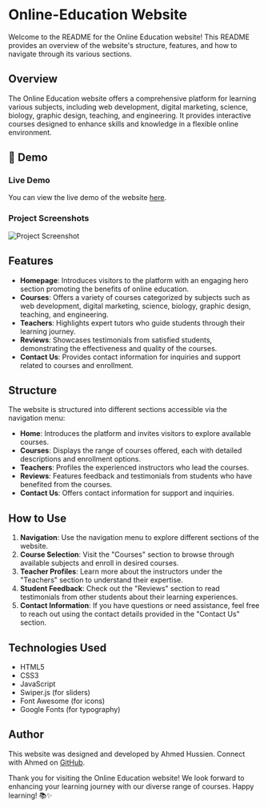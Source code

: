 # Online-Education Website

Welcome to the README for the Online Education website! This README provides an overview of the website's structure, features, and how to navigate through its various sections.

## Overview

The Online Education website offers a comprehensive platform for learning various subjects, including web development, digital marketing, science, biology, graphic design, teaching, and engineering. It provides interactive courses designed to enhance skills and knowledge in a flexible online environment.

## 🚀 Demo

### Live Demo
You can view the live demo of the website [here](https://eng-ahmed-hussien.github.io/Online-Education/).

### Project Screenshots
![Project Screenshot](https://eng-ahmed-hussien.github.io/Online-Education/assets/images/readme-img.jpeg)

## Features

- **Homepage**: Introduces visitors to the platform with an engaging hero section promoting the benefits of online education.
- **Courses**: Offers a variety of courses categorized by subjects such as web development, digital marketing, science, biology, graphic design, teaching, and engineering.
- **Teachers**: Highlights expert tutors who guide students through their learning journey.
- **Reviews**: Showcases testimonials from satisfied students, demonstrating the effectiveness and quality of the courses.
- **Contact Us**: Provides contact information for inquiries and support related to courses and enrollment.

## Structure

The website is structured into different sections accessible via the navigation menu:

- **Home**: Introduces the platform and invites visitors to explore available courses.
- **Courses**: Displays the range of courses offered, each with detailed descriptions and enrollment options.
- **Teachers**: Profiles the experienced instructors who lead the courses.
- **Reviews**: Features feedback and testimonials from students who have benefited from the courses.
- **Contact Us**: Offers contact information for support and inquiries.

## How to Use

1. **Navigation**: Use the navigation menu to explore different sections of the website.
2. **Course Selection**: Visit the "Courses" section to browse through available subjects and enroll in desired courses.
3. **Teacher Profiles**: Learn more about the instructors under the "Teachers" section to understand their expertise.
4. **Student Feedback**: Check out the "Reviews" section to read testimonials from other students about their learning experiences.
5. **Contact Information**: If you have questions or need assistance, feel free to reach out using the contact details provided in the "Contact Us" section.

## Technologies Used

- HTML5
- CSS3
- JavaScript
- Swiper.js (for sliders)
- Font Awesome (for icons)
- Google Fonts (for typography)

## Author

This website was designed and developed by Ahmed Hussien. Connect with Ahmed on [GitHub](https://github.com/Eng-Ahmed-Hussien).

Thank you for visiting the Online Education website! We look forward to enhancing your learning journey with our diverse range of courses. Happy learning! 📚✨
